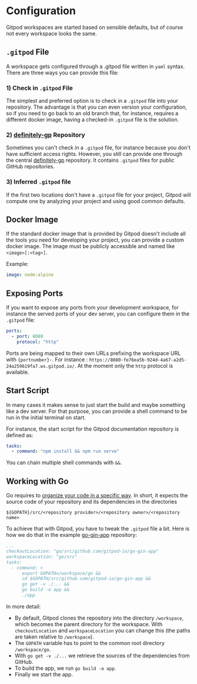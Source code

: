 # Configuration

Gitpod workspaces are started based on sensible defaults, but of course not every workspace looks the same.

## `.gitpod` File

A workspace gets configured through a .gitpod file written in `yaml` syntax. There are three ways you can provide this file:
### 1) Check in `.gitpod` File

The simplest and preferred option is to check in a `.gitpod` file into your repository. The advantage is that you can even 
version your configuration, so if you need to go back to an old branch that, for instance, requires a different docker image,
having a checked-in `.gitpod` file is the solution.

### 2) [definitely-gp](https://github.com/gitpod-io/definitely-gp) Repository

Sometimes you can't check in a `.gitpod` file, for instance because you don't have sufficient access rights. However, you still can provide 
one through the central [definitely-gp](https://github.com/gitpod-io/definitely-gp) repository. It contains 
`.gitpod` files for public GitHub repositories. 

### 3) Inferred `.gitpod` file

If the first two locations don't have a `.gitpod` file for your project, Gitpod will compute one
by analyzing your project and using good common defaults.

## Docker Image

If the standard docker image that is provided by Gitpod doesn't include all the tools you need for developing your project, you can provide
a custom docker image. The image must be publicly accessible and named like `<image>[:<tag>]`.

Example:
```yaml
image: node:alpine
```

## Exposing Ports

If you want to expose any ports from your development workspace, for instance the served ports of your dev server, 
you can configure them in the `.gitpod` file:
```yaml
ports:
  - port: 8080
    protocol: "http"
```
Ports are being mapped to their own URLs prefixing the workspace URL with `{portnumber}-`.
For instance : `https://8080-fe76ea5b-924d-4a67-a2d5-24a259619fa7.ws.gitpod.io/`.
At the moment only the `http` protocol is available.

## Start Script

In many cases it makes sense to just start the build and maybe something like a dev server.
For that purpose, you can provide a shell command to be run in the initial terminal on start.

For instance, the start script for the Gitpod documentation repository is defined as:
```yaml
tasks:
  - command: "npm install && npm run serve"
```
You can chain multiple shell commands with `&&`. 

## Working with Go

Go requires to [organize your code in a specific way](https://golang.org/doc/code.html#Organization).
In short, it expects the source code of your repository and its dependencies in the directories
```
${GOPATH}/src/<repository provider>/<repository owner>/<repository name>
```
To achieve that with Gitpod, you have to tweak the `.gitpod` file a bit. Here is how we do that in the 
example [go-gin-app](https://github.com/gitpod-io/go-gin-app/blob/master/.gitpod) repository:
```yaml
...
checkoutLocation: "go/src/github.com/gitpod-io/go-gin-app"
workspaceLocation: "go/src"
tasks:
  - command: >
      export GOPATH=/workspace/go && 
      cd $GOPATH/src/github.com/gitpod-io/go-gin-app && 
      go get -v ./... && 
      go build -o app && 
      ./app
```
In more detail:
* By default, Gitpod clones the repository into the directory `/workspace`, which becomes 
the parent directory for the workspace. With `checkoutLocation` and `workspaceLocation` 
you can change this (the paths are taken relative to `/workspace`).
* The `GOPATH` variable has to point to the common root directory `/workspace/go`.
* With `go get -v ./...` we retrieve the sources of the dependencies from GitHub.
* To build the app, we run `go build -o app`.
* Finally we start the app.
